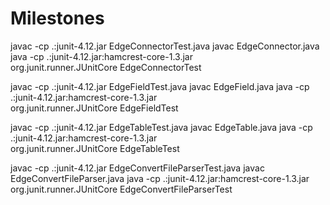 # Milestones

javac -cp .:junit-4.12.jar EdgeConnectorTest.java
javac EdgeConnector.java
java -cp .:junit-4.12.jar:hamcrest-core-1.3.jar \
    org.junit.runner.JUnitCore EdgeConnectorTest

javac -cp .:junit-4.12.jar EdgeFieldTest.java
javac EdgeField.java
java -cp .:junit-4.12.jar:hamcrest-core-1.3.jar \
    org.junit.runner.JUnitCore EdgeFieldTest

javac -cp .:junit-4.12.jar EdgeTableTest.java
javac EdgeTable.java
java -cp .:junit-4.12.jar:hamcrest-core-1.3.jar \
    org.junit.runner.JUnitCore EdgeTableTest

javac -cp .:junit-4.12.jar EdgeConvertFileParserTest.java
javac EdgeConvertFileParser.java
java -cp .:junit-4.12.jar:hamcrest-core-1.3.jar \
    org.junit.runner.JUnitCore EdgeConvertFileParserTest